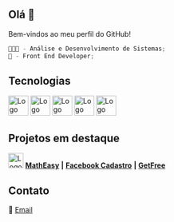 ## Olá 👋
Bem-vindos ao meu perfil do GitHub!

```javascript
👨🏻‍💻 - Análise e Desenvolvimento de Sistemas;
🎨 - Front End Developer;


```

## Tecnologias
<img height="40" src="https://cdn-icons-png.freepik.com/512/1216/1216733.png" alt="Logo HTML" style="max-width: 100%;"> <img height="40" src="https://cdn-icons-png.flaticon.com/512/732/732190.png" alt="Logo CSS" style="max-width: 100%;"> <img height="40" src="https://upload.wikimedia.org/wikipedia/commons/6/6a/JavaScript-logo.png" alt="Logo JS" style="max-width: 100%;"> <img height="40" src="https://cdn.freebiesupply.com/logos/large/2x/python-5-logo-png-transparent.png" alt="Logo Py" style="max-width: 100%;"> <img height="40" src="https://upload.wikimedia.org/wikipedia/commons/c/cf/Lua-Logo.svg" alt="Logo Lua" style="max-width: 100%;">


## Projetos em destaque
<img height="30" src="https://feoliveira7.github.io/MathEasy/img/mathIcon.png" alt="Logo HTML" style="max-width: 100%;"> **[MathEasy](https://feoliveira7.github.io/MathEasy/)** **|** **[Facebook Cadastro](https://feoliveira7.github.io/Facebook-Cadastro/)** **|** **[GetFree](https://feoliveira7.github.io/GetFree/)**

## Contato
📧 [Email](mailto:oliveirafee77@gmail.com)
